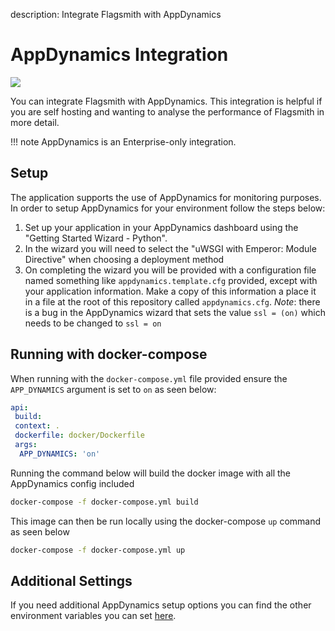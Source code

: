 description: Integrate Flagsmith with AppDynamics

# AppDynamics Integration

<img src="/images/integrations/appdynamics/appdynamics-logo.svg"/>

You can integrate Flagsmith with AppDynamics. This integration is helpful if you are self hosting and wanting to analyse
the performance of Flagsmith in more detail.

!!! note AppDynamics is an Enterprise-only integration.

## Setup

The application supports the use of AppDynamics for monitoring purposes. In order to setup AppDynamics for your
environment follow the steps below:

1. Set up your application in your AppDynamics dashboard using the "Getting Started Wizard - Python".
2. In the wizard you will need to select the "uWSGI with Emperor: Module Directive" when choosing a deployment method
3. On completing the wizard you will be provided with a configuration file named something like
   `appdynamics.template.cfg` provided, except with your application information. Make a copy of this information a
   place it in a file at the root of this repository called `appdynamics.cfg`. _Note_: there is a bug in the AppDynamics
   wizard that sets the value `ssl = (on)` which needs to be changed to `ssl = on`

## Running with docker-compose

When running with the `docker-compose.yml` file provided ensure the `APP_DYNAMICS` argument is set to `on` as seen
below:

```yaml
api:
 build:
 context: .
 dockerfile: docker/Dockerfile
 args:
  APP_DYNAMICS: 'on'
```

Running the command below will build the docker image with all the AppDynamics config included

```bash
docker-compose -f docker-compose.yml build
```

This image can then be run locally using the docker-compose `up` command as seen below

```bash
docker-compose -f docker-compose.yml up
```

## Additional Settings

If you need additional AppDynamics setup options you can find the other environment variables you can set
[here](https://docs.appdynamics.com/display/PRO21/Python+Agent+Settings).
